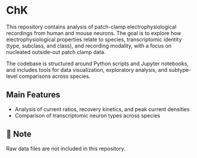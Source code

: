 # ChK 

This repository contains analysis of patch-clamp electrophysiological recordings from human and mouse neurons. The goal is to explore how electrophysiological properties relate to species, transcriptomic identity (type, subclass, and class), and recording modality, with a focus on nucleated outside-out patch clamp data.

The codebase is structured around Python scripts and Jupyter notebooks, and includes tools for data visualization, exploratory analysis, and subtype-level comparisons across species.

## Main Features
- Analysis of current ratios, recovery kinetics, and peak current densities  
- Comparison of transcriptomic neuron types across species  

## 📁 Note
Raw data files are not included in this repository.
